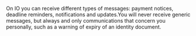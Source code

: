 On IO you can receive different types of messages: payment notices, deadline reminders, notifications and updates.You will never receive generic messages, but always and only communications that concern you personally, such as a warning of expiry of an identity document.